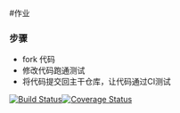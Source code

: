 #作业

### 步骤

* fork 代码
* 修改代码跑通测试
* 将代码提交回主干仓库，让代码通过CI测试

[![Build Status](https://travis-ci.org/YooHannah/homework1.svg?branch=develop)](https://travis-ci.org/YooHannah/homework1)[![Coverage Status](https://coveralls.io/repos/github/YooHannah/homework1/badge.svg?branch=develop)](https://coveralls.io/github/YooHannah/homework1?branch=develop)